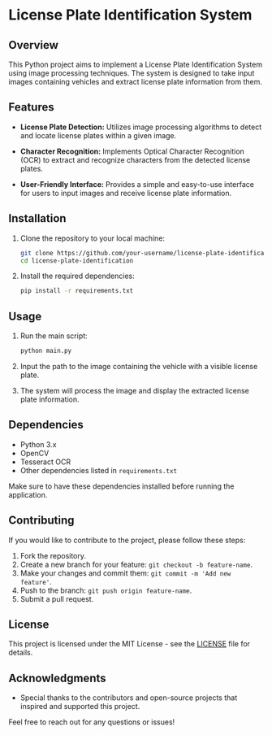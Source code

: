 # License Plate Identification System

## Overview

This Python project aims to implement a License Plate Identification System using image processing techniques. The system is designed to take input images containing vehicles and extract license plate information from them.

## Features

- **License Plate Detection:** Utilizes image processing algorithms to detect and locate license plates within a given image.
  
- **Character Recognition:** Implements Optical Character Recognition (OCR) to extract and recognize characters from the detected license plates.

- **User-Friendly Interface:** Provides a simple and easy-to-use interface for users to input images and receive license plate information.

## Installation

1. Clone the repository to your local machine:

    ```bash
    git clone https://github.com/your-username/license-plate-identification.git
    cd license-plate-identification
    ```

2. Install the required dependencies:

    ```bash
    pip install -r requirements.txt
    ```

## Usage

1. Run the main script:

    ```bash
    python main.py
    ```

2. Input the path to the image containing the vehicle with a visible license plate.

3. The system will process the image and display the extracted license plate information.

## Dependencies

- Python 3.x
- OpenCV
- Tesseract OCR
- Other dependencies listed in `requirements.txt`

Make sure to have these dependencies installed before running the application.

## Contributing

If you would like to contribute to the project, please follow these steps:

1. Fork the repository.
2. Create a new branch for your feature: `git checkout -b feature-name`.
3. Make your changes and commit them: `git commit -m 'Add new feature'`.
4. Push to the branch: `git push origin feature-name`.
5. Submit a pull request.

## License

This project is licensed under the MIT License - see the [LICENSE](LICENSE) file for details.

## Acknowledgments

- Special thanks to the contributors and open-source projects that inspired and supported this project.

Feel free to reach out for any questions or issues!
